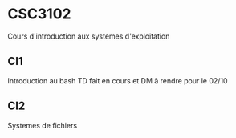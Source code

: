 # CSC3102
Cours d'introduction aux systemes d'exploitation

## CI1
Introduction au bash
TD fait en cours et DM à rendre pour le 02/10

## CI2
Systemes de fichiers
